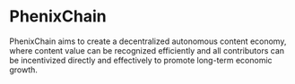 # PhenixChain

PhenixChain aims to create a decentralized autonomous content economy, where content value can be recognized efficiently and all contributors can be incentivized directly and effectively to promote long-term economic growth.